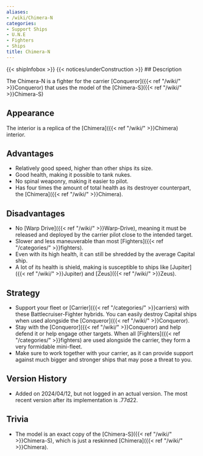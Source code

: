 ```yaml
---
aliases:
- /wiki/Chimera-N
categories:
- Support Ships
- U.N.E
- Fighters
- Ships
title: Chimera-N
---
```


{{< shipInfobox >}} {{< notices/underConstruction >}} ## Description

The Chimera-N is a fighter for the carrier [Conqueror]({{< ref "/wiki/" >}}Conqueror) that uses the model of the [Chimera-S]({{< ref "/wiki/" >}}Chimera-S)

## Appearance

The interior is a replica of the [Chimera]({{< ref "/wiki/" >}}Chimera) interior.

## Advantages

- Relatively good speed, higher than other ships its size.
- Good health, making it possible to tank nukes.
- No spinal weaponry, making it easier to pilot.
- Has four times the amount of total health as its destroyer counterpart, the [Chimera]({{< ref "/wiki/" >}}Chimera).

## Disadvantages

- No [Warp Drive]({{< ref "/wiki/" >}}Warp-Drive), meaning it must be released and deployed by the carrier pilot close to the intended target.
- Slower and less maneuverable than most [Fighters]({{< ref "/categories/" >}}fighters).
- Even with its high health, it can still be shredded by the average Capital ship.
- A lot of its health is shield, making is susceptible to ships like [Jupiter]({{< ref "/wiki/" >}}Jupiter) and [Zeus]({{< ref "/wiki/" >}}Zeus).

## Strategy

- Support your fleet or [Carrier]({{< ref "/categories/" >}}carriers) with these Battlecruiser-Fighter hybrids. You can easily destroy Capital ships when used alongside the [Conqueror]({{< ref "/wiki/" >}}Conqueror).
- Stay with the [Conqueror]({{< ref "/wiki/" >}}Conqueror) and help defend it or help engage other targets. When all [Fighters]({{< ref "/categories/" >}}fighters) are used alongside the carrier, they form a very formidable mini-fleet.  
- Make sure to work together with your carrier, as it can provide support against much bigger and stronger ships that may pose a threat to you.

## Version History 

- Added on 2024/04/12, but not logged in an actual version. The most recent version after its implementation is .77d22.

## Trivia

- The model is an exact copy of the [Chimera-S]({{< ref "/wiki/" >}}Chimera-S), which is just a reskinned [Chimera]({{< ref "/wiki/" >}}Chimera).